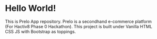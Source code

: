 # Hello World!
This is Prelo App repository.
Prelo is a secondhand e-commerce platform (For Hactiv8 Phase 0 Hackathon).
This project is built under Vanilla HTML CSS JS with Bootstrap as toppings.